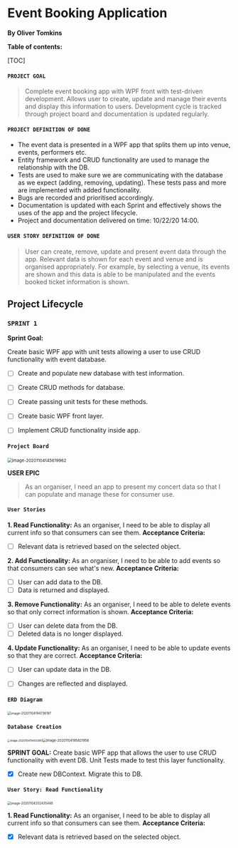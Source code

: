 # Event Booking Application

**By Oliver Tomkins**

**Table of contents:**

[TOC]

#### `PROJECT GOAL`

> Complete event booking app with WPF front with test-driven development. Allows user to create, update and manage their events and display this information to users. Development cycle is tracked through project board and documentation is updated regularly.

#### `PROJECT DEFINITION OF DONE`

- The event data is presented in a WPF app that splits them up into venue, events, performers etc.
- Entity framework and CRUD functionality are used to manage the relationship with the DB.
- Tests are used to make sure we are communicating with the database as we expect (adding, removing, updating).  These tests pass and more are implemented with added functionality.
- Bugs are recorded and prioritised accordingly.
- Documentation is updated with each Sprint and effectively shows the uses of the app and the project lifecycle.
- Project and documentation delivered on time: 10/22/20 14:00.

#### `USER STORY DEFINITION OF DONE`

> User can create, remove, update and present event data through the app. Relevant data is shown for each event and venue and is organised appropriately. For example, by selecting a venue, its events are shown and this data is able to be manipulated and the events booked ticket information is shown.

## Project Lifecycle

### `SPRINT 1`

**Sprint Goal:**

Create basic WPF app with unit tests allowing a user to use CRUD functionality with event database.

- [ ] Create and populate new database with test information.

- [ ] Create CRUD methods for database.

- [ ] Create passing unit tests for these methods.

- [ ] Create basic WPF front layer.

- [ ] Implement CRUD functionality inside app.

  

#### `Project Board`

<img src="C:\Users\otomk\AppData\Roaming\Typora\typora-user-images\image-20201104145619962.png" alt="image-20201104145619962" style="zoom: 67%;" />

<b>USER EPIC</b>

> As an organiser, I need an app to present my concert data so that I can populate and manage these for consumer use.



#### `User Stories`

<b>1. Read Functionality:</b>
As an organiser, I need to be able to display all current info so that consumers can see them.
<b>Acceptance Criteria:</b>

- [ ] Relevant data is retrieved based on the selected object.

<b>2. Add Functionality:</b>
As an organiser, I need to be able to add events so that consumers can see what's new.
<b>Acceptance Criteria:</b>

- [ ] User can add data to the DB.
- [ ] Data is returned and displayed.

<b>3. Remove Functionality:</b>
As an organiser, I need to be able to delete events so that only correct information is shown.
<b>Acceptance Criteria:</b>

- [ ] User can delete data from the DB.
- [ ] Deleted data is no longer displayed.

<b>4. Update Functionality:</b>
As an organiser, I need to be able to update events so that they are correct.
<b>Acceptance Criteria:</b>

- [ ] User can update data in the DB.
- [ ] Changes are reflected and displayed.



#### `ERD Diagram`

<img src="C:\Users\otomk\AppData\Roaming\Typora\typora-user-images\image-20201104194736197.png" alt="image-20201104194736197" style="zoom:50%;" />



#### `Database Creation`

<img src="C:\Users\otomk\AppData\Roaming\Typora\typora-user-images\image-20201104194933861.png" alt="image-20201104194933861" style="zoom: 40%;" /><img src="C:\Users\otomk\AppData\Roaming\Typora\typora-user-images\image-20201104195821956.png" alt="image-20201104195821956" style="zoom: 53%;" />

<b>SPRINT GOAL:</b>
Create basic WPF app that allows the user to use CRUD functionality with event DB. Unit Tests made to test this layer functionality.

- [x] Create new DBContext. Migrate this to DB.




#### `User Story: Read Functionality`

<img src="C:\Users\otomk\AppData\Roaming\Typora\typora-user-images\image-20201104202435448.png" alt="image-20201104202435448" style="zoom:50%;" />

<b>1. Read Functionality:</b>
As an organiser, I need to be able to display all current info so that consumers can see them.
<b>Acceptance Criteria:</b>

- [x] Relevant data is retrieved based on the selected object.

